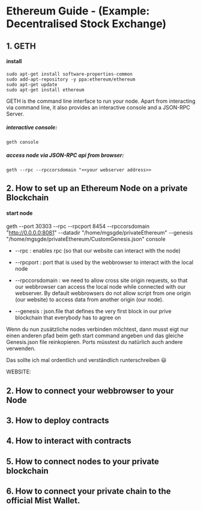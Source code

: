 # Ethereum Guide - (Example: Decentralised Stock Exchange)

## 1. GETH
#### install
    sudo apt-get install software-properties-common
    sudo add-apt-repository -y ppa:ethereum/ethereum
    sudo apt-get update
    sudo apt-get install ethereum
    
GETH is the command line interface to run your node. Apart from interacting via command line, it also provides an interactive console and a JSON-RPC Server.  

##### interactive console:

    geth console

##### access node via JSON-RPC api from browser:

    geth --rpc --rpccorsdomain "<<your webserver address>> 


## 2. How to set up an Ethereum Node on a private Blockchain

#### start node
geth --port 30303 --rpc --rpcport 8454 --rpccorsdomain "http://0.0.0.0:8081" --datadir "/home/mgsgde/privateEthereum"
--genesis "/home/mgsgde/privateEthereum/CustomGenesis.json" console

* --rpc : enables rpc (so that our website can interact with the node) 

* --rpcport : port that is used by the webbrowser to interact with the local node

* --rpccorsdomain : we need to allow cross site origin requests, so that our webbrowser can access the local node while connected with our webserver. By default webbrowsers do not allow script from one origin (our website) to access data from another origin (our node). 
* --genesis : json.file that defines the very first block in our prive blockchain that everybody has to agree on


Wenn du nun zusätzliche nodes verbinden möchtest, dann musst eigt nur einen anderen pfad beim geth start command angeben und das gleiche Genesis.json file reinkopieren. Ports müsstest du natürlich auch andere verwenden.

Das sollte ich mal ordentlich und verständlich runterschreiben 😃  

WEBSITE: 
<script type="text/javascript" src="scripts//web3/dist/web3.js"> 
web3 = new Web3();
web3.setProvider(new web3.providers.HttpProvider("http://localhost:8454"));
</script> 

## 2. How to connect your webbrowser to your Node

## 3. How to deploy contracts 

## 4. How to interact with contracts 

## 5. How to connect nodes to your private blockchain

## 6. How to connect your private chain to the official Mist Wallet.



